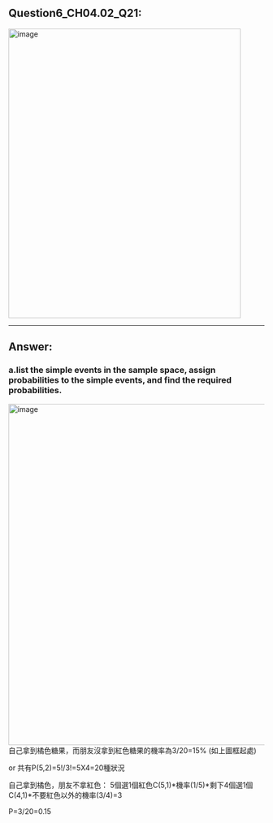 ## Question6_CH04.02_Q21:
<img width="457" height="570" alt="image" src="https://github.com/user-attachments/assets/c5c5363f-d47e-4a82-952c-89d147e7511e" />


---
## Answer:
### a.list the simple events in the sample space, assign probabilities to the simple events, and find the required probabilities.

<img width="536" height="672" alt="image" src="https://github.com/user-attachments/assets/702c0325-b11e-4e18-a5ff-1d765ed65d18" />
自己拿到橘色糖果，而朋友沒拿到紅色糖果的機率為3/20=15%
(如上圖框起處)

or
共有P(5,2)=5!/3!=5X4=20種狀況

自己拿到橘色，朋友不拿紅色：
5個選1個紅色C(5,1)*機率(1/5)*剩下4個選1個C(4,1)*不要紅色以外的機率(3/4)=3

P=3/20=0.15




